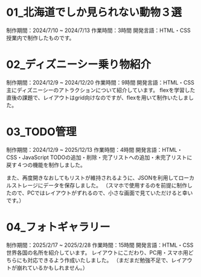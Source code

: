 # 01_北海道でしか見られない動物３選
制作期間：2024/7/10 ~ 2024/7/13
作業時間：3時間
開発言語：HTML・CSS
授業内で制作したものです。


# 02_ディズニーシー乗り物紹介
制作期間：2024/12/9 ~ 2024/12/20
作業時間：9時間
開発言語：HTML・CSS
主にディズニーシーのアトラクションについて紹介しています。
flexを学習した直後の課題で、レイアウトはgrid向けなのですが、flexを用いて制作いたしました。


# 03_TODO管理
制作期間：2024/12/9 ~ 2025/12/13
作業時間：4時間
開発言語：HTML・CSS・JavaScript
TODOの追加・削除・完了リストへの追加・未完了リストに戻す４つの機能を制作しました。

また、再度開きなおしてもリストが維持されるように、JSONを利用してローカルストレージにデータを保存しました。
（スマホで使用するのを前提に制作したので、PCではレイアウトがずれるので、小さな画面で見ていただけると幸いです。）


# 04_フォトギャラリー
制作期間：2025/2/17 ~ 2025/2/28
作業時間：15時間
開発言語：HTML・CSS
世界各国の名所を紹介しています。
レイアウトにこだわり、PC用・スマホ用どちらにも対応できるよう作成いたしました。
（まだまだ勉強不足で、レイアウトが崩れているかもしれません。）
